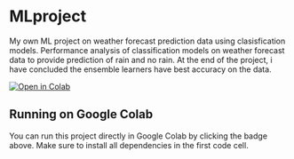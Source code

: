 # MLproject
My own ML project on weather forecast prediction data using clasisfication models. 
 Performance analysis of classification models on weather forecast data to provide prediction of rain and no rain.
 At the end of the project, i have concluded the ensemble learners have best accuracy on the data.

 [![Open in Colab](https://colab.research.google.com/assets/colab-badge.svg)](https://colab.research.google.com/github/<SravaniReddy05>/MLproject>/blob/<main>/<path-to-notebook>.ipynb)


 ## Running on Google Colab
You can run this project directly in Google Colab by clicking the badge above. Make sure to install all dependencies in the first code cell.

